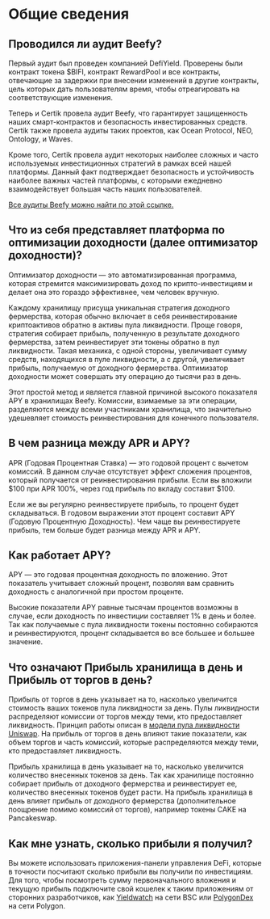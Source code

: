 # Общие сведения

## Проводился ли аудит Beefy?

Первый аудит был проведен компанией DefiYield. Проверены были контракт токена $BIFI, контракт RewardPool и все контракты, отвечающие за задержки при внесении изменений в другие контракты, цель которых дать пользователям время, чтобы отреагировать на соответствующие изменения.

Теперь и Certik провела аудит Beefy, что гарантирует защищенность наших смарт-контрактов и безопасность инвестированных средств. Certik также провела аудиты таких проектов, как Ocean Protocol, NEO, Ontology, и Waves.

Кроме того, Certik провела аудит некоторых наиболее сложных и часто используемых инвестиционных стратегий в рамках всей нашей платформы. Данный факт подтверждает безопасность и устойчивость наиболее важных частей платформы, с которыми ежедневно взаимодействует большая часть наших пользователей.

[Все аудиты Beefy можно найти по этой ссылке.](https://github.com/beefyfinance/beefy-audits)

## Что из себя представляет платформа по оптимизации доходности (далее оптимизатор доходности)?

Оптимизатор доходности — это автоматизированная программа, которая стремится максимизировать доход по крипто-инвестициям и делает она это гораздо эффективнее, чем человек вручную.

Каждому хранилищу присуща уникальная стратегия доходного фермерства, которая обычно включает в себя реинвестирование криптоактивов обратно в активы пула ликвидности. Проще говоря, стратегия собирает прибыль, полученную в результате доходного фермерства, затем реинвестирует эти токены обратно в пул ликвидности. Такая механика, с одной стороны, увеличивает сумму средств, находящихся в пуле ликвидности, а с другой, увеличивает прибыль, получаемую от доходного фермерства. Оптимизатор доходности может совершать эту операцию до тысячи раз в день.

Этот простой метод и является главной причиной высокого показателя APY в хранилищах Beefy. Комиссии, взимаемые за эти операции, разделяются между всеми участниками хранилища, что значительно удешевляет стоимость реинвестирования для конечного пользователя.

## В чем разница между APR и APY?

APR \(Годовая Процентная Ставка\) — это годовой процент с вычетом комиссий. В данном случае отсутствует эффект сложения процентов, который получается от реинвестирования прибыли. Если вы вложили $100 при APR 100%, через год прибыль по вкладу составит $100.

Если же вы регулярно реинвестируете прибыль, то процент будет складываться. В годовом выражении этот процент составит APY \(Годовую Процентную Доходность\). Чем чаще вы реинвестируете прибыль, тем больше будет разница между APR и APY.

## Как работает APY?

APY — это годовая процентная доходность по вложению. Этот показатель учитывает сложный процент, позволяя вам сравнить доходность с аналогичной при простом проценте.

Высокие показатели APY равные тысячам процентов возможны в случае, если доходность по инвестиции составляет 1% в день и более. Так как получаемые с пула ликвидности токены постоянно собираются и реинвестируются, процент складывается во все большее и большее значение.

## Что означают Прибыль хранилища в день и Прибыль от торгов в день?

Прибыль от торгов в день указывает на то, насколько увеличится стоимость ваших токенов пула ликвидности за день. Пулы ликвидности распределяют комиссии от торгов между теми, кто предоставляет ликвидность. Принцип работы описан в [модели пула ликвидности Uniswap](https://uniswap.org/docs/v2/advanced-topics/fees/). На прибыль от торгов в день влияют такие показатели, как объем торгов и часть комиссий, которые распределяются между теми, кто предоставляет ликвидность.

Прибыль хранилища в день указывает на то, насколько увеличится количество внесенных токенов за день. Так как хранилище постоянно собирает прибыль от доходного фермерства и реинвестирует ее, количество внесенных токенов будет расти. На прибыль хранилища в день влияет прибыль от доходного фермерства \(дополнительное поощрение помимо комиссий от торгов\), например токены CAKE на Pancakeswap.

## Как мне узнать, сколько прибыли я получил?

Вы можете использовать приложения-панели управления DeFi, которые в точности посчитают сколько прибыли вы получили по инвестициям. Для того, чтобы посмотреть сумму первоначального вложения и текущую прибыль подключите свой кошелек к таким приложениям от сторонних разработчиков, как [Yieldwatch](https://yieldwatch.net/) на сети BSC или [PolygonDex](https://polygondex.com/track/yield/yieldMeBroDawg.aspx) на сети Polygon.
